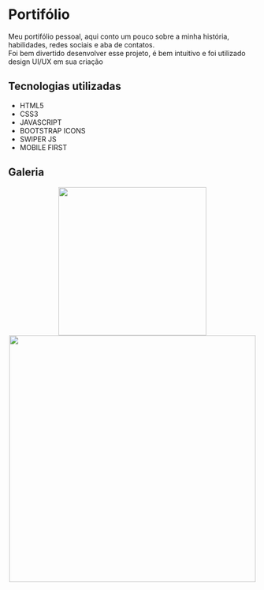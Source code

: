 # Portifólio
<div>
  <p> Meu portifólio pessoal, aqui conto um pouco sobre a minha história, habilidades, redes sociais e aba de contatos.<br>
  Foi bem divertido desenvolver esse projeto, é bem intuitivo e foi utilizado design UI/UX em sua criação </p>
</div>

## Tecnologias utilizadas
* HTML5
* CSS3
* JAVASCRIPT
* BOOTSTRAP ICONS
* SWIPER JS
* MOBILE FIRST

## Galeria
<div align="center"> 
  <img src="https://user-images.githubusercontent.com/94748997/156435296-8fb9f74d-81b3-4f19-ac95-9ab532b32e0e.png" width="300px" />
  <img src="https://user-images.githubusercontent.com/94748997/156435043-0dbb4618-7e20-43d3-894c-71d22d26dcea.png" width="500px" />
</div>
